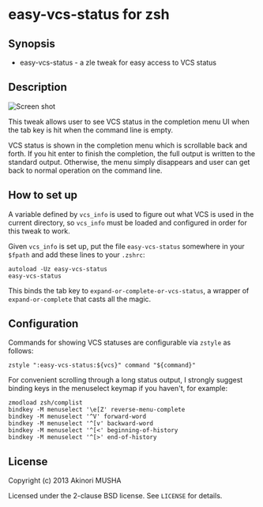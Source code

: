easy-vcs-status for zsh
=======================

Synopsis
--------

* easy-vcs-status - a zle tweak for easy access to VCS status

Description
-----------

![Screen shot](../master/screenshot1.png?raw=true)

This tweak allows user to see VCS status in the completion menu UI
when the tab key is hit when the command line is empty.

VCS status is shown in the completion menu which is scrollable back
and forth.  If you hit enter to finish the completion, the full output
is written to the standard output.  Otherwise, the menu simply
disappears and user can get back to normal operation on the command
line.

How to set up
-------------

A variable defined by `vcs_info` is used to figure out what VCS is
used in the current directory, so `vcs_info` must be loaded and
configured in order for this tweak to work.

Given `vcs_info` is set up, put the file `easy-vcs-status` somewhere
in your `$fpath` and add these lines to your `.zshrc`:

    autoload -Uz easy-vcs-status
    easy-vcs-status

This binds the tab key to `expand-or-complete-or-vcs-status`, a
wrapper of `expand-or-complete` that casts all the magic.

Configuration
-------------

Commands for showing VCS statuses are configurable via `zstyle` as
follows:

    zstyle ":easy-vcs-status:${vcs}" command "${command}"

For convenient scrolling through a long status output, I strongly
suggest binding keys in the menuselect keymap if you haven't, for
example:

    zmodload zsh/complist
    bindkey -M menuselect '\e[Z' reverse-menu-complete
    bindkey -M menuselect '^V' forward-word
    bindkey -M menuselect '^[v' backward-word
    bindkey -M menuselect '^[<' beginning-of-history
    bindkey -M menuselect '^[>' end-of-history

License
-------

Copyright (c) 2013 Akinori MUSHA

Licensed under the 2-clause BSD license.
See `LICENSE` for details.
